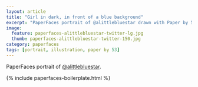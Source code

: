 ```yaml
---
layout: article
title: "Girl in dark, in front of a blue background"
excerpt: "PaperFaces portrait of @alittlebluestar drawn with Paper by 53 on an iPad."
image: 
  feature: paperfaces-alittlebluestar-twitter-lg.jpg
  thumb: paperfaces-alittlebluestar-twitter-150.jpg
category: paperfaces
tags: [portrait, illustration, paper by 53]
---
```


PaperFaces portrait of [@alittlebluestar](http://twitter.com/alittlebluestar).

{% include paperfaces-boilerplate.html %}
